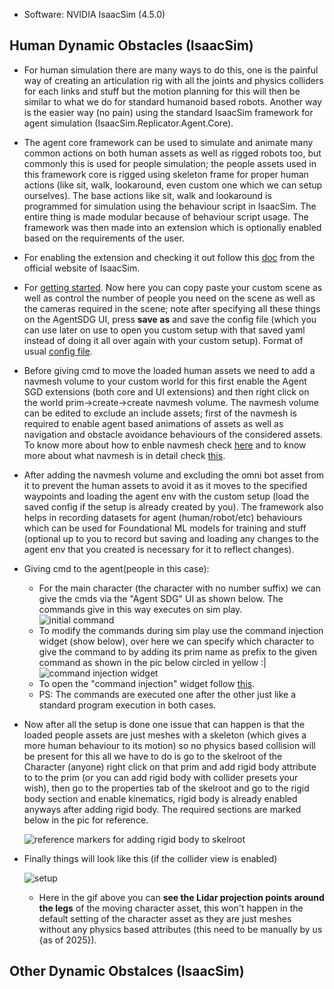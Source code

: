 - Software: NVIDIA IsaacSim (4.5.0)
  
## Human Dynamic Obstacles (IsaacSim)

- For human simulation there are many ways to do this, one is the painful way of creating an articulation rig with all the joints and physics colliders for each links and stuff but the motion planning for this will then be similar to what we do for standard humanoid based robots. Another way is the easier way (no pain) using the standard IsaacSim framework for agent simulation (IsaacSim.Replicator.Agent.Core).
- The agent core framework can be used to simulate and animate many common actions on both human assets as well as rigged robots too, but commonly this is used for people simulation; the people assets used in this framework core is rigged using skeleton frame for proper human actions (like sit, walk, lookaround, even custom one which we can setup ourselves). The base actions like sit, walk and lookaround is programmed for simulation using the behaviour script in IsaacSim. The entire thing is made modular because of behaviour script usage. The framework was then made into an extension which is optionally enabled based on the requirements of the user.
- For enabling the extension and checking it out follow this [doc](https://docs.isaacsim.omniverse.nvidia.com/latest/replicator_tutorials/tutorial_replicator_agent.html#enable-isaacsim-replicator-agent) from the official website of IsaacSim.
- For [getting started](https://docs.isaacsim.omniverse.nvidia.com/latest/replicator_tutorials/tutorial_replicator_agent.html#getting-started). Now here you can copy paste your custom scene as well as control the number of people you need on the scene as well as the cameras required in the scene; note after specifying all these things on the AgentSDG UI, press **save as** and save the config file (which you can use later on use to open you custom setup with that saved yaml instead of doing it all over again with your custom setup). Format of usual [config file](https://docs.isaacsim.omniverse.nvidia.com/latest/replicator_tutorials/tutorial_replicator_agent.html#configuration-file).
- Before giving cmd to move the loaded human assets we need to add a navmesh volume to your custom world for this first enable the Agent SGD extensions (both core and UI extensions) and then right click on the world prim->create->create navmesh volume. The navmesh volume can be edited to exclude an include assets; first of the navmesh is required to enable agent based animations of assets as well as navigation and obstacle avoidance behaviours of the considered assets. To know more about how to enble navmesh check [here](https://docs.isaacsim.omniverse.nvidia.com/latest/replicator_tutorials/ext_replicator-agent/customization.html#building-the-navmesh) and to know more about what navmesh is in detail check [this](https://docs.omniverse.nvidia.com/extensions/latest/ext_navigation-mesh.html).
- After adding the navmesh volume and excluding the omni bot asset from it to prevent the human assets to avoid it as it moves to the specified waypoints and loading the agent env with the custom setup (load the saved config if the setup is already created by you). The framework also helps in recording datasets for agent (human/robot/etc) behaviours which can be used for Foundational ML models for training and stuff (optional up to you to record but saving and loading any changes to the agent env that you created is necessary for it to reflect changes).
- Giving cmd to the agent(people in this case):
  - For the main character (the character with no number suffix) we can give the cmds via the "Agent SDG" UI as shown below. The commands give in this way executes on sim play.
      <div>
        <img src="https://github.com/user-attachments/assets/83745c9b-c092-449d-8188-4213d0850ff4" alt="initial command"/>
      </div>
  - To modify the commands during sim play use the command injection widget (show below), over here we can specify which character to give the command to by adding its prim name as prefix to the given command as shown in the pic below circled in yellow :|
      <div>
        <img src="https://github.com/user-attachments/assets/824d3ff4-6689-4b3f-b610-10f316b9df37" alt="command injection widget"/>
      </div>
  - To open the "command injection" widget follow [this](https://docs.isaacsim.omniverse.nvidia.com/latest/replicator_tutorials/ext_replicator-agent/agent_control.html#command-injection).
  - PS: The commands are executed one after the other just like a standard program execution in both cases.
- Now after all the setup is done one issue that can happen is that the loaded people assets are just meshes with a skeleton (which gives a more human behaviour to its motion) so no physics based collision will be present for this all we have to do is go to the skelroot of the Character (anyone) right click on that prim and add rigid body attribute to to the prim (or you can add rigid body with collider presets your wish), then go to the properties tab of the skelroot and go to the rigid body section and enable kinematics, rigid body is already enabled anyways after adding rigid body. The required sections are marked below in the pic for reference.
      <div>
        <img src="https://github.com/user-attachments/assets/63e52a18-6bf8-4fbe-b92d-cbbf70437721" alt="reference markers for adding rigid body to skelroot"/>
      </div>

- Finally things will look like this (if the collider view is enabled)
      <div>
        <img src="https://github.com/user-attachments/assets/35a2681a-3a38-4b1a-9be8-2e57b7d18b91" alt="setup"/>
      </div>
  - Here in the gif above you can **see the Lidar projection points around the legs** of the moving character asset, this won't happen in the default setting of the character asset as they are just meshes without any physics based attributes (this need to be manually by us {as of 2025}).




## Other Dynamic Obstalces (IsaacSim)
